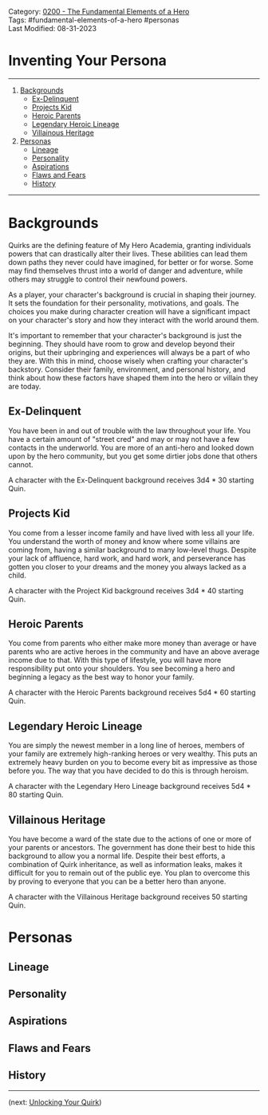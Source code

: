 Category: [0200 - The Fundamental Elements of a Hero](0200%20-%20The%20Fundamental%20Elements%20of%20a%20Hero.md)  
Tags: #fundamental-elements-of-a-hero #personas   
Last Modified: 08-31-2023  
# Inventing Your Persona

****

1. [Backgrounds](Inventing%20Your%20Persona.md#backgrounds)
	- [Ex-Delinquent](Inventing%20Your%20Persona.md#ex-delinquent)
	- [Projects Kid](Inventing%20Your%20Persona.md#projects-kid)
	- [Heroic Parents](Inventing%20Your%20Persona.md#heroic-parents)
	- [Legendary Heroic Lineage](Inventing%20Your%20Persona.md#legendary-heroic-lineage)
	- [Villainous Heritage](Inventing%20Your%20Persona.md#villainous-heritage)
2. [Personas](Inventing%20Your%20Persona.md#personas)
	- [Lineage](Inventing%20Your%20Persona.md#lineage)
	- [Personality](Inventing%20Your%20Persona.md#personality)
	- [Aspirations](Inventing%20Your%20Persona.md#aspirations)
	- [Flaws and Fears](Inventing%20Your%20Persona.md#flaws%20and%20fears)
	- [History](Inventing%20Your%20Persona.md#history)

****

# Backgrounds

Quirks are the defining feature of My Hero Academia, granting individuals powers that can drastically alter their lives. These abilities can lead them down paths they never could have imagined, for better or for worse. Some may find themselves thrust into a world of danger and adventure, while others may struggle to control their newfound powers.

As a player, your character's background is crucial in shaping their journey. It sets the foundation for their personality, motivations, and goals. The choices you make during character creation will have a significant impact on your character's story and how they interact with the world around them.

It's important to remember that your character's background is just the beginning. They should have room to grow and develop beyond their origins, but their upbringing and experiences will always be a part of who they are. With this in mind, choose wisely when crafting your character's backstory. Consider their family, environment, and personal history, and think about how these factors have shaped them into the hero or villain they are today.

## Ex-Delinquent

You have been in and out of trouble with the law throughout your life. You have a certain amount of "street cred" and may or may not have a few contacts in the underworld. You are more of an anti-hero and looked down upon by the hero community, but you get some dirtier jobs done that others cannot.

A character with the Ex-Delinquent background receives 3d4 * 30 starting Quin.

## Projects Kid

You come from a lesser income family and have lived with less all your life. You understand the worth of money and know where some villains are coming from, having a similar background to many low-level thugs. Despite your lack of affluence, hard work, and hard work, and perseverance has gotten you closer to your dreams and the money you always lacked as a child.

A character with the Project Kid background receives 3d4 * 40 starting Quin.

## Heroic Parents

You come from parents who either make more money than average or have parents who are active heroes in the community and have an above average income due to that. With this type of lifestyle, you will have more responsibility put onto your shoulders. You see becoming a hero and beginning a legacy as the best way to honor your family.

A character with the Heroic Parents background receives 5d4 * 60 starting Quin.

## Legendary Heroic Lineage

You are simply the newest member in a long line of heroes, members of your family are extremely high-ranking heroes or very wealthy. This puts an extremely heavy burden on you to become every bit as impressive as those before you. The way that you have decided to do this is through heroism.

A character with the Legendary Hero Lineage background receives 5d4 * 80 starting Quin.

## Villainous Heritage

You have become a ward of the state due to the actions of one or more of your parents or ancestors. The government has done their best to hide this background to allow you a normal life. Despite their best efforts, a combination of Quirk inheritance, as well as information leaks, makes it difficult for you to remain out of the public eye. You plan to overcome this by proving to everyone that you can be a better hero than anyone.

A character with the Villainous Heritage background receives 50 starting Quin.

# Personas

## Lineage

## Personality

## Aspirations

## Flaws and Fears

## History

****

(next: [Unlocking Your Quirk](Unlocking%20Your%20Quirk.md))